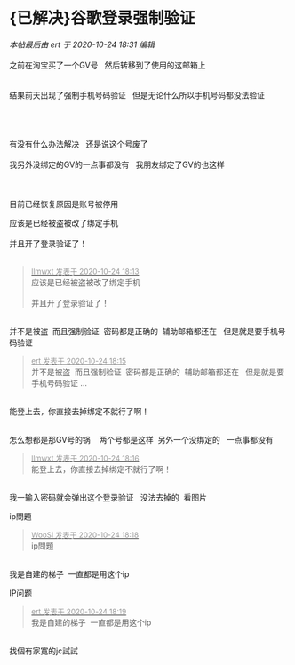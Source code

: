 # {已解决}谷歌登录强制验证


<i class="pstatus"> 本帖最后由 ert 于 2020-10-24 18:31 编辑 </i><br />
<br />
之前在淘宝买了一个GV号&nbsp; &nbsp;然后转移到了使用的这邮箱上 <br />
<br />
<br />
结果前天出现了强制手机号码验证&nbsp; &nbsp;但是无论什么所以手机号码都没法验证<br />
<br />
<img id="aimg_c20FI" onclick="zoom(this, this.src, 0, 0, 0)" class="zoom" src="https://pic1.zhimg.com/bc80e796ad48ad4b0fc426400dd1b104_b.png" onmouseover="img_onmouseoverfunc(this)" onload="thumbImg(this)" border="0" alt="" /> <br />
<br />
<br />
<br />
有没有什么办法解决&nbsp; &nbsp;还是说这个号废了<img src="static/image/smiley/yct/002.gif" smilieid="30" border="0" alt="" /> <br />
<br />
我另外没绑定的GV的一点事都没有&nbsp; &nbsp;我朋友绑定了GV的也这样&nbsp;&nbsp;<br />
<br />
<br />
<br />
目前已经恢复原因是账号被停用<br />
<img id="aimg_xg89F" onclick="zoom(this, this.src, 0, 0, 0)" class="zoom" src="https://s3.jpg.cm/2020/10/24/NsQvt.png" onmouseover="img_onmouseoverfunc(this)" onload="thumbImg(this)" border="0" alt="" />

应该是已经被盗被改了绑定手机<br />
<br />
并且开了登录验证了！<br />
<br />
<img src="static/image/smiley/default/lol.gif" smilieid="12" border="0" alt="" /><img src="static/image/smiley/default/lol.gif" smilieid="12" border="0" alt="" /><img src="static/image/smiley/default/lol.gif" smilieid="12" border="0" alt="" />

<div class="quote"><blockquote><font size="2"><a href="https://www.hostloc.com/forum.php?mod=redirect&amp;goto=findpost&amp;pid=9346869&amp;ptid=758040" target="_blank"><font color="#999999">llmwxt 发表于 2020-10-24 18:13</font></a></font><br />
应该是已经被盗被改了绑定手机<br />
<br />
并且开了登录验证了！</blockquote></div><br />
并不是被盗&nbsp;&nbsp;而且强制验证&nbsp;&nbsp;密码都是正确的&nbsp;&nbsp;辅助邮箱都还在&nbsp; &nbsp;但是就是要手机号码验证

<div class="quote"><blockquote><font size="2"><a href="https://www.hostloc.com/forum.php?mod=redirect&amp;goto=findpost&amp;pid=9346872&amp;ptid=758040" target="_blank"><font color="#999999">ert 发表于 2020-10-24 18:15</font></a></font><br />
并不是被盗&nbsp;&nbsp;而且强制验证&nbsp;&nbsp;密码都是正确的&nbsp;&nbsp;辅助邮箱都还在&nbsp; &nbsp;但是就是要手机号码验证 ...</blockquote></div><br />
能登上去，你直接去掉绑定不就行了啊！<br />
<br />


怎么想都是那GV号的锅&nbsp; &nbsp; 两个号都是这样&nbsp;&nbsp;另外一个没绑定的&nbsp; &nbsp;一点事都没有

<div class="quote"><blockquote><font size="2"><a href="https://www.hostloc.com/forum.php?mod=redirect&amp;goto=findpost&amp;pid=9346875&amp;ptid=758040" target="_blank"><font color="#999999">llmwxt 发表于 2020-10-24 18:16</font></a></font><br />
能登上去，你直接去掉绑定不就行了啊！</blockquote></div><br />
我一输入密码就会弹出这个登录验证&nbsp; &nbsp;没法去掉的&nbsp;&nbsp;看图片

ip問題<img id="aimg_U4MO4" onclick="zoom(this, this.src, 0, 0, 0)" class="zoom" src="https://i.w3tt.com/2020/08/06/aeX4B.png" onmouseover="img_onmouseoverfunc(this)" onload="thumbImg(this)" border="0" alt="" />

<div class="quote"><blockquote><font size="2"><a href="https://www.hostloc.com/forum.php?mod=redirect&amp;goto=findpost&amp;pid=9346884&amp;ptid=758040" target="_blank"><font color="#999999">WooSi 发表于 2020-10-24 18:18</font></a></font><br />
ip問題</blockquote></div><br />
我是自建的梯子&nbsp;&nbsp;一直都是用这个ip&nbsp; &nbsp;

IP问题

<div class="quote"><blockquote><font size="2"><a href="https://www.hostloc.com/forum.php?mod=redirect&amp;goto=findpost&amp;pid=9346890&amp;ptid=758040" target="_blank"><font color="#999999">ert 发表于 2020-10-24 18:19</font></a></font><br />
我是自建的梯子&nbsp;&nbsp;一直都是用这个ip</blockquote></div><br />
找個有家寬的jc試試
